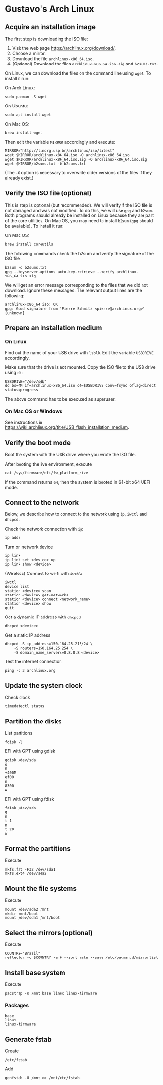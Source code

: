 # Gustavo's Arch Linux

## Acquire an installation image

The first step is downloading the ISO file:

1. Visit the web page <https://archlinux.org/download/>.
2. Choose a mirror.
3. Download the file `archlinux-x86_64.iso`.
4. (Optional) Download the files `archlinux-x86_64.iso.sig` and `b2sums.txt`.

On Linux, we can download the files on the command line using `wget`. To install it run:

On Arch Linux:

```
sudo pacman -S wget
```

On Ubuntu:

```
sudo apt install wget
```

On Mac OS:

```
brew install wget
```

Then edit the variable `MIRROR` accordingly and execute:

```
MIRROR="http://linorg.usp.br/archlinux/iso/latest"
wget $MIRROR/archlinux-x86_64.iso -O archlinux-x86_64.iso
wget $MIRROR/archlinux-x86_64.iso.sig -O archlinux-x86_64.iso.sig
wget $MIRROR/b2sums.txt -O b2sums.txt
```

(The `-O` option is necessary to overwrite older versions of the files if they already exist.)

## Verify the ISO file (optional)

This is step is optional (but recommended). We will verify if the ISO file is not damaged and was not modified. To do this, we will use `gpg` and `b2sum`. Both programs should already be installed on Linux because they are part of the core utilities. On Mac OS, you may need to install `b2sum` (`gpg` should be available). To install it run:

On Mac OS:

```
brew install coreutils
```

The following commands check the b2sum and verify the signature of the ISO file:

```
b2sum -c b2sums.txt
gpg --keyserver-options auto-key-retrieve --verify archlinux-x86_64.iso.sig
```

We will get an error message corresponding to the files that we did not download. Ignore these messages. The relevant output lines are the following:

```
archlinux-x86_64.iso: OK
gpg: Good signature from "Pierre Schmitz <pierre@archlinux.org>" [unknown]
```

## Prepare an installation medium

### On Linux

Find out the name of your USB drive with `lsblk`. Edit the variable `USBDRIVE` accordingly.

Make sure that the drive is not mounted. Copy the ISO file to the USB drive using `dd`:

```
USBDRIVE="/dev/sdb"
dd bs=4M if=archlinux-x86_64.iso of=$USBDRIVE conv=fsync oflag=direct status=progress
```

The above command has to be executed as superuser.

### On Mac OS or Windows

See instructions in <https://wiki.archlinux.org/title/USB_flash_installation_medium>.

## Verify the boot mode

Boot the system with the USB drive where you wrote the ISO file.

After booting the live environment, execute

```
cat /sys/firmware/efi/fw_platform_size
```

If the command returns `64`, then the system is booted in 64-bit x64 UEFI mode.

## Connect to the network

Below, we describe how to connect to the network using `ip`, `iwctl` and `dhcpcd`.

Check the network connection with `ip`:

```
ip addr
```

Turn on network device

```
ip link
ip link set <device> up
ip link show <device>
```

(Wireless) Connect to wi-fi with `iwctl`:

```
iwctl
device list
station <device> scan
station <device> get-networks
station <device> connect <network_name>
station <device> show
quit
```

Get a dynamic  IP address with `dhcpcd`:

```
dhcpcd <device>
```

Get a static IP address

```
dhcpcd -S ip_address=150.164.25.215/24 \
	-S routers=150.164.25.254 \
	-S domain_name_servers=8.8.8.8 <device>
```

Test the internet connection

```
ping -c 3 archlinux.org
```

## Update the system clock

Check clock

```
timedatectl status
```

## Partition the disks

List partitions

```
fdisk -l
```

EFI with GPT using gdisk

```
gdisk /dev/sda
o
n
+400M
ef00
n
8300
w
```

EFI with GPT using fdisk

```
fdisk /dev/sda
g
n
t 1
n
t 20
w
```

## Format the partitions

Execute

```
mkfs.fat -F32 /dev/sda1
mkfs.ext4 /dev/sda2
```

## Mount the file systems

Execute

```
mount /dev/sda2 /mnt
mkdir /mnt/boot
mount /dev/sda1 /mnt/boot
```

## Select the mirrors (optional)

Execute

```
COUNTRY="Brazil"
reflector -c $COUNTRY -a 6 --sort rate --save /etc/pacman.d/mirrorlist
```

## Install base system

Execute

```
pacstrap -K /mnt base linux linux-firmware
```

### Packages

```
base
linux
linux-firmware
```

## Generate fstab

Create

```
/etc/fstab
```

Add

```
genfstab -U /mnt >> /mnt/etc/fstab
```
